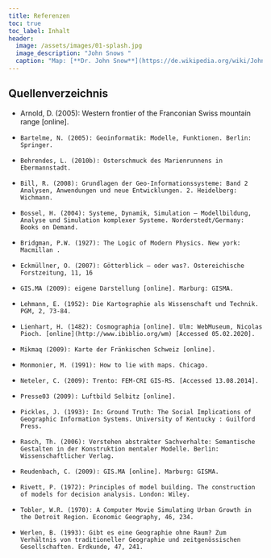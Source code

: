 ```yaml
---
title: Referenzen
toc: true
toc_label: Inhalt
header:
  image: /assets/images/01-splash.jpg
  image_description: "John Snows "
  caption: "Map: [**Dr. John Snow**](https://de.wikipedia.org/wiki/John_Snow_(Mediziner)) [Wellcome Library via wikimedia](https://w.wiki/QtV)"
---
```


## Quellenverzeichnis

*   Arnold, D. (2005): Western frontier of the Franconian Swiss mountain range [online].
*     Bartelme, N. (2005): Geoinformatik: Modelle, Funktionen. Berlin: Springer.
*     Behrendes, L. (2010b): Osterschmuck des Marienrunnens in Ebermannstadt.
*     Bill, R. (2008): Grundlagen der Geo-Informationssysteme: Band 2 Analysen, Anwendungen und neue Entwicklungen. 2. Heidelberg: Wichmann.
*     Bossel, H. (2004): Systeme, Dynamik, Simulation – Modellbildung, Analyse und Simulation komplexer Systeme. Norderstedt/Germany: Books on Demand.
*     Bridgman, P.W. (1927): The Logic of Modern Physics. New york: Macmillan .
*     Eckmüllner, O. (2007): Götterblick – oder was?. Östereichische Forstzeitung, 11, 16
*     GIS.MA (2009): eigene Darstellung [online]. Marburg: GISMA.
*     Lehmann, E. (1952): Die Kartographie als Wissenschaft und Technik. PGM, 2, 73-84.
*     Lienhart, H. (1482): Cosmographia [online]. Ulm: WebMuseum, Nicolas Pioch. [online](http://www.ibiblio.org/wm) [Accessed 05.02.2020].
*     Mikmaq (2009): Karte der Fränkischen Schweiz [online]. 
*     Monmonier, M. (1991): How to lie with maps. Chicago.
*     Neteler, C. (2009): Trento: FEM-CRI GIS-RS. [Accessed 13.08.2014]. 
*     Presse03 (2009): Luftbild Selbitz [online]. 
*     Pickles, J. (1993): In: Ground Truth: The Social Implications of Geographic Information Systems. University of Kentucky : Guilford Press.
*     Rasch, Th. (2006): Verstehen abstrakter Sachverhalte: Semantische Gestalten in der Konstruktion mentaler Modelle. Berlin: Wissenschaftlicher Verlag.
*     Reudenbach, C. (2009): GIS.MA [online]. Marburg: GISMA. 
*     Rivett, P. (1972): Principles of model building. The construction of models for decision analysis. London: Wiley.
*     Tobler, W.R. (1970): A Computer Movie Simulating Urban Growth in the Detroit Region. Economic Geography, 46, 234. 
*     Werlen, B. (1993): Gibt es eine Geographie ohne Raum? Zum Verhältnis von traditioneller Geographie und zeitgenössischen Gesellschaften. Erdkunde, 47, 241. 

